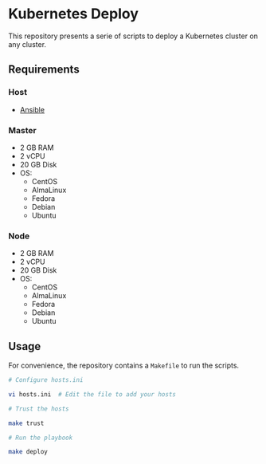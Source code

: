 # Kubernetes Deploy

This repository presents a serie of scripts to deploy a Kubernetes cluster on
any cluster.

## Requirements

### Host

* [Ansible](https://www.ansible.com/)

### Master

* 2 GB RAM
* 2 vCPU
* 20 GB Disk
* OS:
    * CentOS
    * AlmaLinux
    * Fedora
    * Debian
    * Ubuntu

### Node

* 2 GB RAM
* 2 vCPU
* 20 GB Disk
* OS:
    * CentOS
    * AlmaLinux
    * Fedora
    * Debian
    * Ubuntu

## Usage

For convenience, the repository contains a `Makefile` to run the scripts.

```bash
# Configure hosts.ini

vi hosts.ini  # Edit the file to add your hosts

# Trust the hosts

make trust

# Run the playbook

make deploy
```
